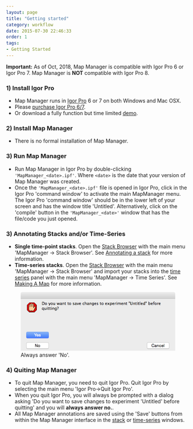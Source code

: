 ```yaml
---
layout: page
title: "Getting started"
category: workflow
date: 2015-07-30 22:46:33
order: 1
tags:
- Getting Started
---
```



<p class="important"><B>Important:</B> As of Oct, 2018, Map Manager is compatible with Igor Pro 6 or Igor Pro 7. Map Manager is <B>NOT</B> compatible with Igor Pro 8.
</p>

### 1) Install Igor Pro

- Map Manager runs in <A HREF="https://www.igorpro.net" target="_blank">Igor Pro</A> 6 or 7 on both Windows and Mac OSX.
- Please <A HREF="https://www.wavemetrics.com/products/igorpro" target="_blank">purchase Igor Pro 6/7</A>.
- Or download a fully function but time limited <A HREF="https://www.wavemetrics.com/downloads/current" target="_blank">demo</A>.

### 2)  Install Map Manager

 - There is no formal installation of Map Manager.

### 3) Run Map Manager

 - Run Map Manager in Igor Pro by double-clicking `'MapManager_<date>.ipf'`. Where `<date>` is the date that your version of Map Manager was created.
 - Once the `'MapManager_<date>.ipf'` file is opened in Igor Pro, click in the Igor Pro 'command window' to activate the main MapManager menu. The Igor Pro 'command window' should be in the lower left of your screen and has the window title 'Untitled'. Alternatively, click on the 'compile' button in the `'MapManager_<date>'` window that has the file/code you just opened.
 
### 3)  Annotating Stacks and/or Time-Series

 - **Single time-point stacks**. Open the [Stack Browser][6] with the main menu 'MapManager &rarr; Stack Browser'. See [Annotating a stack][10] for more information.
 - **Time-series stacks**. Open the [Stack Browser][6] with the main menu 'MapManager &rarr; Stack Browser' and import your stacks into the [time series][5] panel with the main menu 'MapManager &rarr; Time Series'. See [Making A Map][11] for more information.

<figure class="img-float-right">
<IMG class="img-float-right" SRC="images/mm3/quit-igor.png" WIDTH="425">
<figcaption>Always answer 'No'.</figcaption>
</figure>

### 4)  Quiting Map Manager

 - To quit Map Manager, you need to quit Igor Pro. Quit Igor Pro by selecting the main menu 'Igor Pro&rarr;Quit Igor Pro'.
 - When you quit Igor Pro, you will always be prompted with a dialog asking 'Do you want to save changes to experiment 'Untitled' before quitting' and you will <b>always answer no.</B>.
 - All Map Manager annotations are saved using the 'Save' buttons from within the Map Manager interface in the [stack][stack] or [time-series][time-series] windows.

<div class="print-page-break"></div>

[1]: https://www.wavemetrics.com
[2]: https://www.wavemetrics.com/order/order1.php?type=Academic
[3]: https://www.wavemetrics.com/support/versions.htm
[4]: https://www.wavemetrics.com/support/demos.htm
[5]: time-series-panel
[6]: stack-browser
[8]: user-files
[9]: stackdb-options-panel
[10]: annotating-a-stack
[11]: making-a-map
[stack]: stack
[time-series]: time-series-panel
